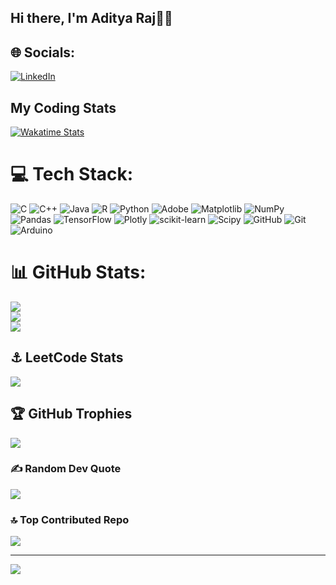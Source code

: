 ## Hi there, I'm Aditya Raj👋🏼


## 🌐 Socials:
[![LinkedIn](https://img.shields.io/badge/LinkedIn-%230077B5.svg?logo=linkedin&logoColor=white)](https://linkedin.com/in/https://www.linkedin.com/in/aditya-raj-710a5a291/) 

## My Coding Stats

[![Wakatime Stats](https://wakatime.com/badge/user/a6b581ca-4ba1-44f2-b21f-d8dbbba3af00.svg)](https://wakatime.com/@a6b581ca-4ba1-44f2-b21f-d8dbbba3af00)


# 💻 Tech Stack:
![C](https://img.shields.io/badge/c-%2300599C.svg?style=flat&logo=c&logoColor=white) ![C++](https://img.shields.io/badge/c++-%2300599C.svg?style=flat&logo=c%2B%2B&logoColor=white) ![Java](https://img.shields.io/badge/java-%23ED8B00.svg?style=flat&logo=openjdk&logoColor=white) ![R](https://img.shields.io/badge/r-%23276DC3.svg?style=flat&logo=r&logoColor=white) ![Python](https://img.shields.io/badge/python-3670A0?style=flat&logo=python&logoColor=ffdd54) ![Adobe](https://img.shields.io/badge/adobe-%23FF0000.svg?style=flat&logo=adobe&logoColor=white) ![Matplotlib](https://img.shields.io/badge/Matplotlib-%23ffffff.svg?style=flat&logo=Matplotlib&logoColor=black) ![NumPy](https://img.shields.io/badge/numpy-%23013243.svg?style=flat&logo=numpy&logoColor=white) ![Pandas](https://img.shields.io/badge/pandas-%23150458.svg?style=flat&logo=pandas&logoColor=white) ![TensorFlow](https://img.shields.io/badge/TensorFlow-%23FF6F00.svg?style=flat&logo=TensorFlow&logoColor=white) ![Plotly](https://img.shields.io/badge/Plotly-%233F4F75.svg?style=flat&logo=plotly&logoColor=white) ![scikit-learn](https://img.shields.io/badge/scikit--learn-%23F7931E.svg?style=flat&logo=scikit-learn&logoColor=white) ![Scipy](https://img.shields.io/badge/SciPy-%230C55A5.svg?style=flat&logo=scipy&logoColor=%white) ![GitHub](https://img.shields.io/badge/github-%23121011.svg?style=flat&logo=github&logoColor=white) ![Git](https://img.shields.io/badge/git-%23F05033.svg?style=flat&logo=git&logoColor=white) ![Arduino](https://img.shields.io/badge/-Arduino-00979D?style=flat&logo=Arduino&logoColor=white)

 # 📊 GitHub Stats:
![](https://github-readme-stats.vercel.app/api?username=ADiTyaRaj8969&theme=highcontrast&hide_border=false&include_all_commits=true&count_private=true)<br/>
![](https://github-readme-streak-stats.herokuapp.com/?user=ADiTyaRaj8969&theme=highcontrast&hide_border=false)<br/>
![](https://github-readme-stats.vercel.app/api/top-langs/?username=ADiTyaRaj8969&theme=highcontrast&hide_border=false&include_all_commits=true&count_private=true&layout=compact)
## ⚓ LeetCode Stats
![](https://leetcard.jacoblin.cool/ADiTyA8969?cache=0)
## 🏆 GitHub Trophies
![](https://github-profile-trophy.vercel.app/?username=ADiTyaRaj8969&theme=radical&no-frame=false&no-bg=false&margin-w=4)

### ✍️ Random Dev Quote
![](https://quotes-github-readme.vercel.app/api?type=horizontal&theme=radical)

### 🔝 Top Contributed Repo
![](https://github-contributor-stats.vercel.app/api?username=ADiTyaRaj8969&limit=5&theme=dark&combine_all_yearly_contributions=true)

---
[![](https://visitcount.itsvg.in/api?id=ADiTyaRaj8969&icon=5&color=1)](https://visitcount.itsvg.in)


